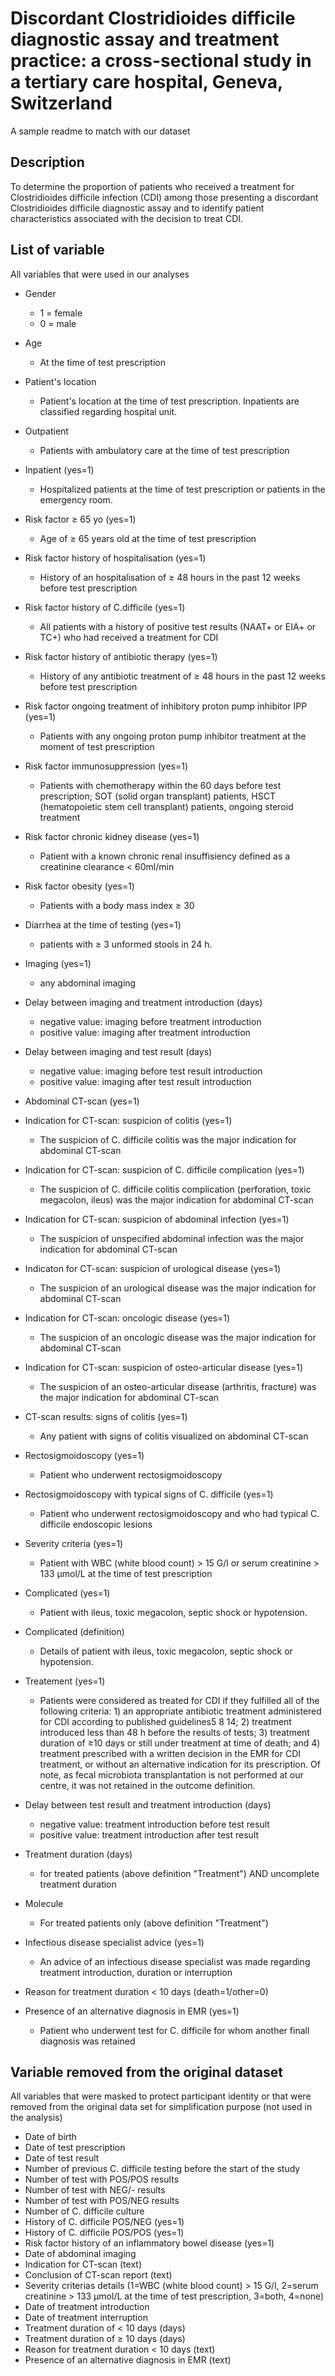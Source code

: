 #  Discordant Clostridioides difficile diagnostic assay and treatment practice: a cross-sectional study in a tertiary care hospital, Geneva, Switzerland 
A sample readme to match with our dataset  

## Description
To determine the proportion of patients who received a treatment for Clostridioides difficile infection (CDI) among those presenting a discordant Clostridioides difficile diagnostic assay and to identify patient characteristics associated with the decision to treat CDI. 

## List of variable 
All variables that were used in our analyses

- Gender
  - 1 = female
  - 0 = male 
  
- Age
  - At the time of test prescription
  
- Patient's location 
  - Patient's location at the time of test prescription. Inpatients are classified regarding hospital unit. 
  
- Outpatient
  - Patients with ambulatory care at the time of test prescription
  
- Inpatient (yes=1)
  - Hospitalized patients at the time of test prescription or patients in the emergency room. 
  
- Risk factor ≥ 65 yo (yes=1)
  - Age of ≥ 65 years old at the time of test prescription
  
- Risk factor history of hospitalisation (yes=1)
  - History of an hospitalisation of ≥ 48 hours in the past 12 weeks before test prescription 
  
- Risk factor history of C.difficile (yes=1)
  - All patients with a history of positive test results (NAAT+ or EIA+ or TC+) who had received a treatment for CDI 

- Risk factor history of antibiotic therapy (yes=1) 
  - History of any antibiotic treatment of ≥ 48 hours in the past 12 weeks before test prescription 
  
- Risk factor ongoing treatment of inhibitory proton pump inhibitor IPP (yes=1)
  - Patients with any ongoing proton pump inhibitor treatment at the moment of test prescription 

- Risk factor immunosuppression (yes=1)
  - Patients with chemotherapy within the 60 days before test prescription; SOT (solid organ transplant) patients, HSCT (hematopoietic stem cell transplant) patients, ongoing steroid treatment 
  
- Risk factor chronic kidney disease (yes=1)
  - Patient with a known chronic renal insuffisiency defined as a creatinine clearance < 60ml/min 
  
- Risk factor obesity (yes=1)
  - Patients with a body mass index ≥ 30 
  
- Diarrhea at the time of testing (yes=1)
  - patients with ≥ 3 unformed stools in 24 h. 

- Imaging (yes=1)
  - any abdominal imaging
  
- Delay between imaging and treatment introduction (days)
  - negative value: imaging before treatment introduction
  - positive value: imaging after treatment introduction 
  
- Delay between imaging and test result (days)
  - negative value: imaging before test result introduction
  - positive value: imaging after test result introduction
  
- Abdominal CT-scan (yes=1)

- Indication for CT-scan: suspicion of colitis (yes=1)
  - The suspicion of C. difficile colitis was the major indication for abdominal CT-scan
  
- Indication for CT-scan: suspicion of C. difficile complication (yes=1)
  - The suspicion of C. difficile colitis complication (perforation, toxic megacolon, ileus) was the major indication for abdominal CT-scan
  
- Indication for CT-scan: suspicion of abdominal infection (yes=1)
  - The suspicion of unspecified abdominal infection was the major indication for abdominal CT-scan
  
- Indicaton for CT-scan: suspicion of urological disease (yes=1)
  - The suspicion of an urological disease was the major indication for abdominal CT-scan
  
- Indication for CT-scan: oncologic disease (yes=1)
  - The suspicion of an oncologic disease was the major indication for abdominal CT-scan
  
- Indication for CT-scan: suspicion of osteo-articular disease (yes=1)
  - The suspicion of an osteo-articular disease (arthritis, fracture) was the major indication for abdominal CT-scan
  
- CT-scan results: signs of colitis (yes=1)
  - Any patient with signs of colitis visualized on abdominal CT-scan
  
- Rectosigmoidoscopy (yes=1)
  - Patient who underwent rectosigmoidoscopy 
  
- Rectosigmoidoscopy with typical signs of C. difficile (yes=1)
  - Patient who underwent rectosigmoidoscopy and who had typical C. difficile endoscopic lesions
  
- Severity criteria (yes=1)
  - Patient with WBC (white blood count) > 15 G/l or serum creatinine > 133 µmol/L at the time of test prescription
  
- Complicated (yes=1)
  - Patient with ileus, toxic megacolon, septic shock or hypotension.
  
- Complicated (definition)
  - Details of patient with ileus, toxic megacolon, septic shock or hypotension.
  
- Treatement (yes=1) 
  - Patients were considered as treated for CDI if they fulfilled all of the following criteria: 1) an appropriate antibiotic treatment administered for CDI according to published guidelines5 8 14; 2) treatment introduced less than 48 h before the results of tests; 3) treatment duration of  ≥10 days or still under treatment at time of death; and 4) treatment prescribed with a written decision in the EMR for CDI treatment, or without an alternative indication for its prescription. Of note, as fecal microbiota transplantation is not performed at our centre, it was not retained in the outcome definition.

- Delay between test result and treatment introduction (days)
  - negative value: treatment introduction before test result 
  - positive value: treatment introduction after test result
  
- Treatment duration (days)
  - for treated patients (above definition "Treatment") AND uncomplete treatment duration   
 
- Molecule
  - For treated patients only (above definition "Treatment")
  
- Infectious disease specialist advice (yes=1)
  - An advice of an infectious disease specialist was made regarding treatment introduction, duration or interruption
  
- Reason for treatment duration < 10 days (death=1/other=0)
  
- Presence of an alternative diagnosis in EMR (yes=1) 
  - Patient who underwent test for C. difficile for whom another finall diagnosis was retained 


## Variable removed from the original dataset 
All variables that were masked to protect participant identity or that were removed from the original data set for simplification purpose (not used in the analysis)

- Date of birth
- Date of test prescription
- Date of test result
- Number of previous C. difficile testing before the start of the study
- Number of test with POS/POS results
- Number of test with NEG/- results
- Number of test with POS/NEG results
- Number of C. difficile culture 
- History of C. difficile POS/NEG (yes=1)
- History of C. difficile POS/POS (yes=1)
- Risk factor history of an inflammatory bowel disease (yes=1)
- Date of abdominal imaging
- Indication for CT-scan (text)
- Conclusion of CT-scan report (text)
- Severity criterias details (1=WBC (white blood count) > 15 G/l, 2=serum creatinine > 133 µmol/L at the time of test prescription, 3=both, 4=none)
- Date of treatment introduction
- Date of treatment interruption  
- Treatment duration of < 10 days (days)
- Treatment duration of ≥ 10 days (days)
- Reason for treatment duration < 10 days (text)
- Presence of an alternative diagnosis in EMR (text) 
